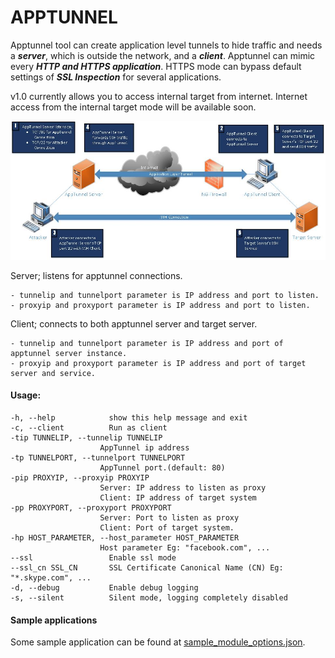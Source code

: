 # APPTUNNEL

Apptunnel tool can create application level tunnels to hide traffic and needs a ***server***, which is outside the network, and a ***client***.
Apptunnel can mimic every ***HTTP and HTTPS application***.
HTTPS mode can bypass default settings of ***SSL Inspection*** for several applications.

v1.0 currently allows you to access internal target from internet. 
Internet access from the internal target mode will be available soon.


![Access internal targer server](logic_flow.jpg)


Server; listens for apptunnel connections.

    - tunnelip and tunnelport parameter is IP address and port to listen.
    - proxyip and proxyport parameter is IP address and port to listen.

Client; connects to both apptunnel server and target server.

    - tunnelip and tunnelport parameter is IP address and port of apptunnel server instance.
    - proxyip and proxyport parameter is IP address and port of target server and service.


#### Usage: ####

    -h, --help            show this help message and exit
    -c, --client          Run as client
    -tip TUNNELIP, --tunnelip TUNNELIP
                        AppTunnel ip address
    -tp TUNNELPORT, --tunnelport TUNNELPORT
                        AppTunnel port.(default: 80)
    -pip PROXYIP, --proxyip PROXYIP
                        Server: IP address to listen as proxy
                        Client: IP address of target system
    -pp PROXYPORT, --proxyport PROXYPORT
                        Server: Port to listen as proxy
                        Client: Port of target system.
    -hp HOST_PARAMETER, --host_parameter HOST_PARAMETER
                        Host parameter Eg: "facebook.com", ...
    --ssl                 Enable ssl mode
    --ssl_cn SSL_CN       SSL Certificate Canonical Name (CN) Eg: "*.skype.com", ...
    -d, --debug           Enable debug logging
    -s, --silent          Silent mode, logging completely disabled


#### Sample applications ####
Some sample application can be found at [sample_module_options.json](sample_module_options.json).



